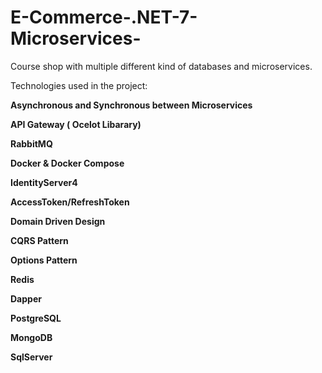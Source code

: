 # E-Commerce-.NET-7-Microservices-

Course shop with multiple different kind of databases and microservices.

Technologies used in the project:




<b style="color📗">Asynchronous and Synchronous between Microservices</b>

<b>API Gateway ( Ocelot Libarary)</b>

<b>RabbitMQ</b>

<b>Docker & Docker Compose</b>

<b>IdentityServer4</b>

<b>AccessToken/RefreshToken</b>

<b>Domain Driven Design</b>

<b>CQRS Pattern</b>

<b>Options Pattern</b>

<b>Redis</b>

<b>Dapper</b>

<b>PostgreSQL</b>

<b>MongoDB</b>

<b>SqlServer</b>

